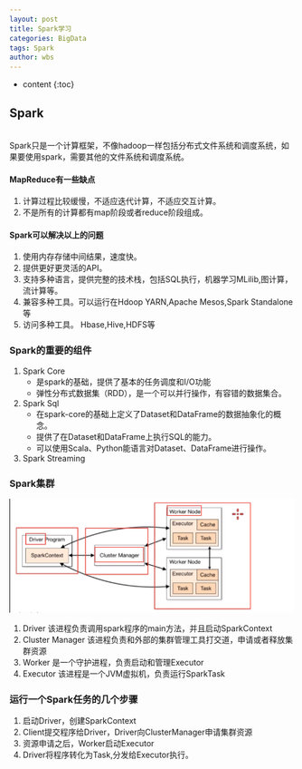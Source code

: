 ```yaml
---
layout: post
title: Spark学习
categories: BigData
tags: Spark
author: wbs
---
```


* content
{:toc}

## Spark
<br>Spark只是一个计算框架，不像hadoop一样包括分布式文件系统和调度系统，如果要使用spark，需要其他的文件系统和调度系统。</br>
#### MapReduce有一些缺点
1. 计算过程比较缓慢，不适应迭代计算，不适应交互计算。
2. 不是所有的计算都有map阶段或者reduce阶段组成。
#### Spark可以解决以上的问题
1. 使用内存存储中间结果，速度快。
2. 提供更好更灵活的API。
3. 支持多种语言，提供完整的技术栈，包括SQL执行，机器学习MLilib,图计算，流计算等。
4. 兼容多种工具。可以运行在Hdoop YARN,Apache Mesos,Spark Standalone等
5. 访问多种工具。 Hbase,Hive,HDFS等
### Spark的重要的组件
1. Spark Core
    + 是spark的基础，提供了基本的任务调度和I/O功能
    + 弹性分布式数据集（RDD），是一个可以并行操作，有容错的数据集合。
2. Spark Sql
    + 在spark-core的基础上定义了Dataset和DataFrame的数据抽象化的概念。
    + 提供了在Dataset和DataFrame上执行SQL的能力。
    + 可以使用Scala、Python能语言对Dataset、DataFrame进行操作。
3. Spark Streaming
### Spark集群
![](../images/spark-learn/spark集群.png)
1. Driver 该进程负责调用spark程序的main方法，并且启动SparkContext
2. Cluster Manager 该进程负责和外部的集群管理工具打交道，申请或者释放集群资源
3. Worker 是一个守护进程，负责启动和管理Executor
4. Executor 该进程是一个JVM虚拟机，负责运行SparkTask

### 运行一个Spark任务的几个步骤
1. 启动Driver，创建SparkContext
2. Client提交程序给Driver，Driver向ClusterManager申请集群资源
3. 资源申请之后，Worker启动Executor
4. Driver将程序转化为Task,分发给Executor执行。



